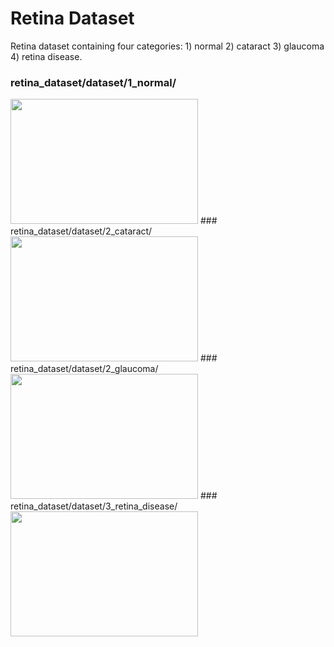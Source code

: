 # Retina Dataset
Retina dataset containing four categories: 1) normal 2) cataract 3) glaucoma 4) retina disease. 
### retina_dataset/dataset/1_normal/
<img src = https://github.com/sjchoi86/retina_dataset/blob/master/dataset/1_normal/NL_001.png width="300" height="200" />
### retina_dataset/dataset/2_cataract/
<img src = https://github.com/sjchoi86/retina_dataset/blob/master/dataset/2_cataract/cataract_001.png width="300" height="200" />
### retina_dataset/dataset/2_glaucoma/
<img src = https://github.com/sjchoi86/retina_dataset/blob/master/dataset/2_glaucoma/Glaucoma_001.png width="300" height="200" />
### retina_dataset/dataset/3_retina_disease/
<img src = https://github.com/sjchoi86/retina_dataset/blob/master/dataset/3_retina_disease/Retina_001.png width="300" height="200" />

